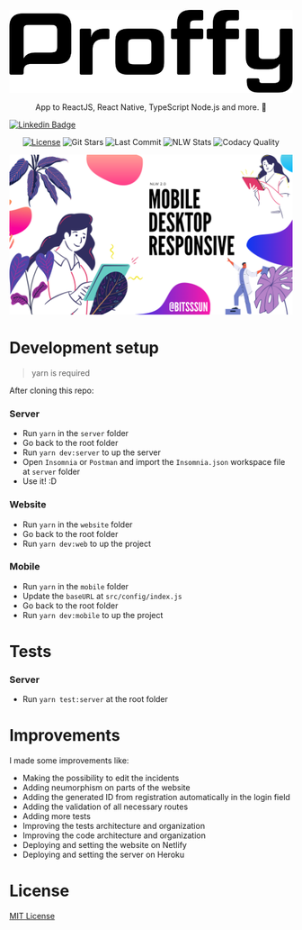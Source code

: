 
<!-- VARS -->
[linkedin]: https://www.linkedin.com/in/rodrigo-barbosa-710b10180/,
[license-badge]: https://img.shields.io/github/license/RodrigoBLima/proffy?color=%238257E5
[star-badge]: https://img.shields.io/github/stars/RodrigoBLima/proffy?color=8257E5&logo=github
[last-commit-badge]: https://img.shields.io/github/last-commit/RodrigoBLima/proffy?color=%238257E5
[codacy-badge]: https://app.codacy.com/project/badge/Grade/b2d32fa731984f3e9c3eaa814861c9db
[license-url]: https://github.com/RodrigoBLima/proffy/blob/master/LICENSE
[issues-url]: https://github.com/RodrigoBLima/proffy/issues/
[node-url]: https://nodejs.org/en
[yarn-url]: https://classic.yarnpkg.com/
[npm-url]:  https://www.npmjs.com/
[expo-url]: https://expo.io/
[nlw-badge]: https://img.shields.io/badge/NLW-building-important?logo=data:image/png;base64,iVBORw0KGgoAAAANSUhEUgAAABAAAAAQCAMAAAAoLQ9TAAAALVBMVEVHcExxWsF0XMJzXMJxWcFsUsD///9jRrzY0u6Xh9Gsn9n39fyMecy0qd2bjNJWBT0WAAAABHRSTlMA2Do606wF2QAAAGlJREFUGJVdj1cWwCAIBLEsRU3uf9xobDH8+GZwUYi8i6ucJwrxKE+7D0G9Q4vlYqtmCSjndr4CgCgzlyFgfKfKCVO0LrPKjmiqMxGXkJwNnXskqWG+1oSM+BSwD8f29YLNjvx/OQrn+g99oQSoNmt3PgAAAABJRU5ErkJggg==


<!-- VARS -->


<p align="center">
  <img src="/web/src/assets/images/logo2.svg" />
  

  <p align="center">
        App to ReactJS, React Native, TypeScript Node.js and more. 🚀
  </p>

[![Linkedin Badge](https://img.shields.io/badge/-RodrigoBarbosa-blue?style=flat-square&logo=Linkedin&logoColor=white&link=https://https://www.linkedin.com/in/rodrigo-barbosa-710b10180/)][linkedin]
<div align="center">  

[![License][license-badge]][license-url]
![Git Stars][star-badge]
![Last Commit][last-commit-badge]
![NLW Stats][nlw-badge]
![Codacy Quality][codacy-badge]

</div>

  <img src="/web/src/assets/images/wallppaper.png" />
</p>

# Development setup

> yarn is required

After cloning this repo:
### Server 
  - Run ```yarn``` in the ```server``` folder
  - Go back to the root folder
  - Run ```yarn dev:server``` to up the server
  - Open ```Insomnia``` or ```Postman``` and import the ```Insomnia.json``` workspace file at ```server``` folder
  - Use it! :D
### Website
  - Run ```yarn``` in the ```website``` folder
  - Go back to the root folder
  - Run ```yarn dev:web``` to up the project
### Mobile
  - Run ```yarn``` in the ```mobile``` folder
  - Update the ```baseURL``` at ```src/config/index.js```
  - Go back to the root folder
  - Run ```yarn dev:mobile``` to up the project

# Tests
### Server
  - Run ```yarn test:server``` at the root folder
  
  
# Improvements
I made some improvements like:

- Making the possibility to edit the incidents
- Adding neumorphism on parts of the website
- Adding the generated ID from registration automatically in the login field
- Adding the validation of all necessary routes
- Adding more tests
- Improving the tests architecture and organization
- Improving the code architecture and organization
- Deploying and setting the website on Netlify
- Deploying and setting the server on Heroku

# License
[MIT License](/LICENSE)
